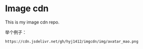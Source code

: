 # Image cdn

This is my image cdn repo.

举个例子：

`https://cdn.jsdelivr.net/gh/hyj1412/imgcdn/img/avatar_mao.png`
